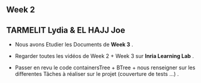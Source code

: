 ## Week 2

## TARMELIT Lydia & EL HAJJ Joe

- Nous avons Etudier les Documents de **Week 3** .

- Regarder toutes les vidéos de  Week 2  + Week 3 sur **Inria Learning Lab** .

- Passer en revu le code containersTree + BTree + nous renseigner sur les differentes Tâches à réaliser sur le projet (couverture de tests ...) .

